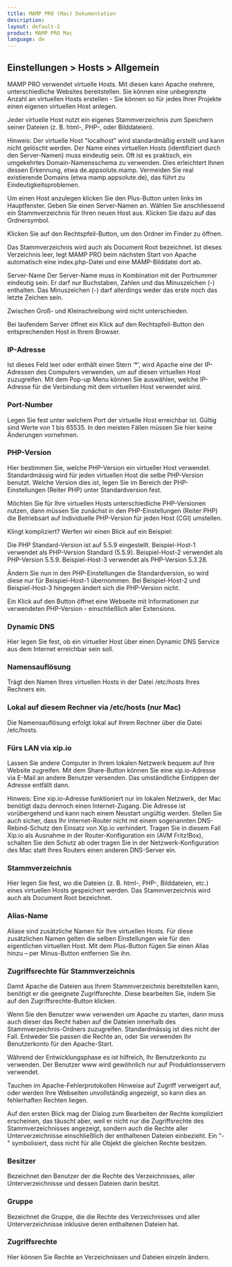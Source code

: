 ```yaml
---
title: MAMP PRO (Mac) Dokumentation
description: 
layout: default-2
product: MAMP PRO Mac
language: de
---
```


## Einstellungen > Hosts > Allgemein

MAMP PRO verwendet virtuelle Hosts. Mit diesen kann Apache mehrere, unterschiedliche Websites bereitstellen. Sie können eine unbegrenzte Anzahl an virtuellen Hosts erstellen - Sie können so für jedes Ihrer Projekte einen eigenen virtuellen Host anlegen.

Jeder virtuelle Host nutzt ein eigenes Stammverzeichnis zum Speichern seiner Dateien (z. B. html-, PHP-, oder Bilddateien).

<div class="alert" role="alert">
Hinweis: Der virtuelle Host "localhost" wird standardmäßig erstellt und kann nicht gelöscht werden.
Der Name eines virtuellen Hosts (identifiziert durch den Server-Namen) muss eindeutig sein. Oft ist es praktisch, ein umgekehrtes Domain-Namensschema zu verwenden. Dies erleichtert Ihnen dessen Erkennung, etwa de.appsolute.mamp. Vermeiden Sie real existierende Domains (etwa mamp.appsolute.de), das führt zu Eindeutigkeitsproblemen.
</div>

Um einen Host anzulegen klicken Sie den Plus-Button unten links im Hauptfenster. Geben Sie einen Server-Namen an. Wählen Sie anschliessend ein Stammverzeichnis für Ihren neuen Host aus. Klicken Sie dazu auf das Ordnersymbol.



Klicken Sie auf den Rechtspfeil-Button, um den Ordner im Finder zu öffnen.

Das Stammverzeichnis wird auch als Document Root bezeichnet. Ist dieses Verzeichnis leer, legt MAMP PRO beim nächsten Start von Apache automatisch eine index.php-Datei und eine MAMP-Bilddatei dort ab.

Server-Name
Der Server-Name muss in Kombination mit der Portnummer eindeutig sein. Er darf nur Buchstaben, Zahlen und das Minuszeichen (-) enthalten. Das Minuszeichen (-) darf allerdings weder das erste noch das letzte Zeichen sein.

Zwischen Groß- und Kleinschreibung wird nicht unterschieden.

Bei laufendem Server öffnet ein Klick auf den Rechtspfeil-Button den entsprechenden Host in Ihrem Browser.


### IP-Adresse
Ist dieses Feld leer oder enthält einen Stern ‘*’, wird Apache eine der IP-Adressen des Computers verwenden, um auf diesen virtuellen Host zuzugreifen. Mit dem Pop-up Menu können Sie auswählen, welche IP-Adresse für die Verbindung mit dem virtuellen Host verwendet wird.
### Port-Number
Legen Sie fest unter welchem Port der virtuelle Host erreichbar ist. Gültig sind Werte von 1 bis 65535. In den meisten Fällen müssen Sie hier keine Änderungen vornehmen.
### PHP-Version
Hier bestimmen Sie, welche PHP-Version ein virtueller Host verwendet. Standardmässig wird für jeden virtuellen Host die selbe PHP-Version benutzt. Welche Version dies ist, legen Sie im Bereich der PHP-Einstellungen (Reiter PHP) unter Standardversion fest.

Möchten Sie für Ihre virtuellen Hosts unterschiedliche PHP-Versionen nutzen, dann müssen Sie zunächst in den PHP-Einstellungen (Reiter PHP) die Betriebsart auf Individuelle PHP-Version für jeden Host (CGI) umstellen.

Klingt kompliziert? Werfen wir einen Blick auf ein Beispiel:

Die PHP Standard-Version ist auf 5.5.9 eingestellt.
Beispiel-Host-1 verwendet als PHP-Version Standard (5.5.9).
Beispiel-Host-2 verwendet als PHP-Version 5.5.9.
Beispiel-Host-3 verwendet als PHP-Version 5.3.28.

Ändern Sie nun in den PHP-Einstellungen die Standardversion, so wird diese nur für Beispiel-Host-1 übernommen. Bei Beispiel-Host-2 und Beispiel-Host-3 hingegen ändert sich die PHP-Version nicht.



Ein Klick auf den  Button öffnet eine Webseite mit Informationen zur verwendeten PHP-Version - einschließlich aller Extensions.
### Dynamic DNS
Hier legen Sie fest, ob ein virtueller Host über einen Dynamic DNS Service aus dem Internet erreichbar sein soll.
### Namensauflösung
Trägt den Namen Ihres virtuellen Hosts in der Datei /etc/hosts Ihres Rechners ein.
### Lokal auf diesem Rechner via /etc/hosts (nur Mac)
Die Namensauflösung erfolgt lokal auf Ihrem Rechner über die Datei /etc/hosts.
### Fürs LAN via xip.io
Lassen Sie andere Computer in Ihrem lokalen Netzwerk bequem auf Ihre Website zugreifen. Mit dem Share-Button können Sie eine xip.io-Adresse via E-Mail an andere Benutzer versenden. Das umständliche Eintippen der Adresse entfällt dann.

<div class="alert" role="alert">
Hinweis: Eine xip.io-Adresse funktioniert nur im lokalen Netzwerk, der Mac benötigt dazu dennoch einen Internet-Zugang. Die Adresse ist vorübergehend und kann nach einem Neustart ungültig werden. Stellen Sie auch sicher, dass Ihr Internet-Router nicht mit einem sogenannten DNS-Rebind-Schutz den Einsatz von Xip.io verhindert. Tragen Sie in diesem Fall Xip.io als Ausnahme in der Router-Konfiguration ein (AVM Fritz!Box), schalten Sie den Schutz ab oder tragen Sie in der Netzwerk-Konfiguration des Mac statt Ihres Routers einen anderen DNS-Server ein.
</div>

### Stammverzeichnis
Hier legen Sie fest, wo die Dateien (z. B. html-, PHP-, Bilddateien, etc.) eines virtuellen Hosts gespeichert werden. Das Stammverzeichnis wird auch als Document Root bezeichnet.
### Alias-Name
Aliase sind zusätzliche Namen für Ihre virtuellen Hosts. Für diese zusätzlichen Namen gelten die selben Einstellungen wie für den eigentlichen virtuellen Host. Mit dem Plus-Button fügen Sie einen Alias hinzu – per Minus-Button entfernen Sie ihn.
### Zugriffsrechte für Stammverzeichnis
Damit Apache die Dateien aus Ihrem Stammverzeichnis bereitstellen kann, benötigt er die geeignete Zugriffsrechte. Diese bearbeiten Sie, indem Sie auf den Zugriffsrechte-Button klicken.

Wenn Sie den Benutzer www verwenden um Apache zu starten, dann muss auch dieser das Recht haben auf die Dateien innerhalb des Stammverzeichnis-Ordners zuzugreifen. Standardmässig ist dies nicht der Fall. Entweder Sie passen die Rechte an, oder Sie verwenden Ihr Benutzerkonto für den Apache-Start.

Während der Entwicklungsphase es ist hilfreich, Ihr Benutzerkonto zu verwenden. Der Benutzer www wird gewöhnlich nur auf Produktionsservern verwendet.

Tauchen im Apache-Fehlerprotokollen Hinweise auf Zugriff verweigert auf, oder werden Ihre Webseiten unvollständig angezeigt, so kann dies an fehlerhaften Rechten liegen.

Auf den ersten Blick mag der Dialog zum Bearbeiten der Rechte kompliziert erscheinen, das täuscht aber, weil er nicht nur die Zugriffsrechte des Stammverzeichnisses angezeigt, sondern auch die Rechte aller Unterverzeichnisse einschließlich der enthaltenen Dateien einbezieht. Ein "-" symbolisiert, dass nicht für alle Objekt die gleichen Rechte besitzen.

### Besitzer
Bezeichnet den Benutzer der die Rechte des Verzeichnisses, aller Unterverzeichnisse und dessen Dateien darin besitzt.
### Gruppe
Bezeichnet die Gruppe, die die Rechte des Verzeichnisses und aller Unterverzeichnisse inklusive deren enthaltenen Dateien hat.
### Zugriffsrechte
Hier können Sie Rechte an Verzeichnissen und Dateien einzeln ändern.
